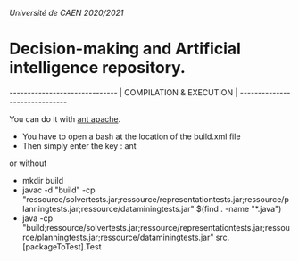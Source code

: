 *Université de CAEN 2020/2021*

# Decision-making and Artificial intelligence  repository.

*------------------------------*
|    COMPILATION & EXECUTION   |
*------------------------------*

You can do it with [ant apache](https://ant.apache.org/).
- You have to open a bash at the location of the build.xml file
- Then simply enter the key : ant

or without
- mkdir build
- javac -d "build"  -cp "ressource/solvertests.jar;ressource/representationtests.jar;ressource/planningtests.jar;ressource/dataminingtests.jar"  $(find . -name "*.java")
- java -cp  "build;ressource/solvertests.jar;ressource/representationtests.jar;ressource/planningtests.jar;ressource/dataminingtests.jar"  src.[packageToTest].Test
